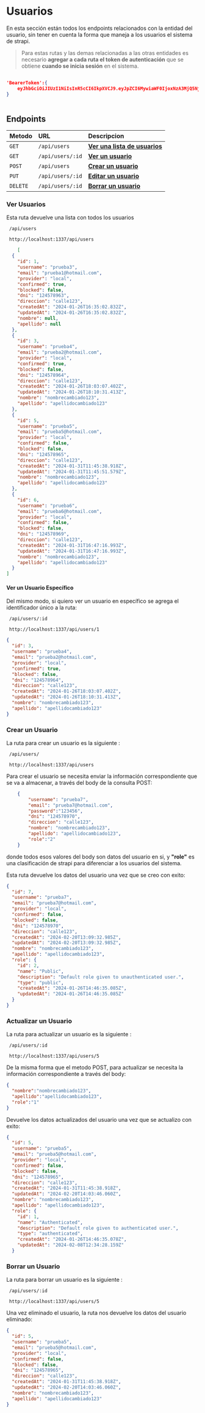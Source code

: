 # Usuarios

En esta sección están todos los endpoints relacionados con la entidad del usuario, sin tener en cuenta la forma que maneja a los usuarios el sistema de strapi.

> Para estas rutas y las demas relacionadas a las otras entidades
> es necesario **agregar a cada ruta el token de autenticación** que se 
> obtiene **cuando se inicia sesión** en el sistema.

```json title='Token de autenticación'
    
'BearerToken':{
    eyJhbGciOiJIUzI1NiIsInR5cCI6IkpXVCJ9.eyJpZCI6MywiaWF0IjoxNzA3MjQ5NjQ1LCJleHAiOjE3MDk4NDE2NDV9.hb4omt4-Gcq8QZAFY4RyGK8neR01HCTZXGE6LjMI77w
}
    
```

## Endpoints

| Metodo   | URL                 | Descripcion                       |
| :------- | :------------------ | :-------------------------------- |
| `GET`    | `/api/users`        | [**Ver una lista de usuarios**](#ver-usuarios)     |
| `GET`    | `/api/users/:id`    | [**Ver un usuario**](#ver-un-usuario-específico)                |
| `POST`   | `/api/users`        | [**Crear un usuario**](#crear-un-usuario)              |
| `PUT`    | `/api/users/:id`    | [**Editar un usuario**](#actualizar-un-usuario)     |
| `DELETE` | `/api/users/:id`    | [**Borrar un usuario**](#borrar-un-usuario)     |

### Ver Usuarios

Esta ruta devuelve una lista con todos los usuarios

```http title="GET"
 /api/users
```
```http title='Ruta en desarrollo'
 http://localhost:1337/api/users
```

```json title='Respuesta'
    [
  {
    "id": 1,
    "username": "prueba3",
    "email": "prueba1@hotmail.com",
    "provider": "local",
    "confirmed": true,
    "blocked": false,
    "dni": "124578963",
    "direccion": "calle123",
    "createdAt": "2024-01-26T16:35:02.832Z",
    "updatedAt": "2024-01-26T16:35:02.832Z",
    "nombre": null,
    "apellido": null
  },
  {
    "id": 3,
    "username": "prueba4",
    "email": "prueba2@hotmail.com",
    "provider": "local",
    "confirmed": true,
    "blocked": false,
    "dni": "124578964",
    "direccion": "calle123",
    "createdAt": "2024-01-26T18:03:07.402Z",
    "updatedAt": "2024-01-26T18:10:31.413Z",
    "nombre": "nombrecambiado123",
    "apellido": "apellidocambiado123"
  },
  {
    "id": 5,
    "username": "prueba5",
    "email": "prueba5@hotmail.com",
    "provider": "local",
    "confirmed": false,
    "blocked": false,
    "dni": "124578965",
    "direccion": "calle123",
    "createdAt": "2024-01-31T11:45:38.918Z",
    "updatedAt": "2024-01-31T11:45:51.579Z",
    "nombre": "nombrecambiado123",
    "apellido": "apellidocambiado123"
  },
  {
    "id": 6,
    "username": "prueba6",
    "email": "prueba6@hotmail.com",
    "provider": "local",
    "confirmed": false,
    "blocked": false,
    "dni": "124578969",
    "direccion": "calle123",
    "createdAt": "2024-01-31T16:47:16.993Z",
    "updatedAt": "2024-01-31T16:47:16.993Z",
    "nombre": "nombrecambiado123",
    "apellido": "apellidocambiado123"
  }
]
```

#### Ver un Usuario Específico

Del mismo modo, si quiero ver un usuario en específico se agrega el identificador único a la ruta:  

```http title="GET"
 /api/users/:id
```
```http title='Ruta en desarrollo'
 http://localhost:1337/api/users/1
```

```json title=' respuesta'
{
  "id": 3,
  "username": "prueba4",
  "email": "prueba2@hotmail.com",
  "provider": "local",
  "confirmed": true,
  "blocked": false,
  "dni": "124578964",
  "direccion": "calle123",
  "createdAt": "2024-01-26T18:03:07.402Z",
  "updatedAt": "2024-01-26T18:10:31.413Z",
  "nombre": "nombrecambiado123",
  "apellido": "apellidocambiado123"
}
```

### Crear un Usuario

La ruta para crear un usuario es la siguiente :

```http title="POST"
 /api/users/
```

```http title='Ruta en desarrollo'
 http://localhost:1337/api/users
```

Para crear el usuario se necesita enviar la información correspondiente que se va a almacenar, a través del body de la consulta POST:

``` json title='body'
    {
        "username": "prueba7",
        "email": "prueba7@hotmail.com",
        "password":"123456",
        "dni": "124578970",
        "direccion": "calle123",
        "nombre": "nombrecambiado123",
        "apellido": "apellidocambiado123",
        "role":"2"
    }
```
donde todos esos valores del body son datos del usuario en si, y **"role"** es una clasificación de strapi para diferenciar a los usuarios del sistema.

Esta ruta devuelve los datos del usuario una vez que se creo con exito:
``` json title='Respuesta'
{
  "id": 7,
  "username": "prueba7",
  "email": "prueba7@hotmail.com",
  "provider": "local",
  "confirmed": false,
  "blocked": false,
  "dni": "124578970",
  "direccion": "calle123",
  "createdAt": "2024-02-20T13:09:32.985Z",
  "updatedAt": "2024-02-20T13:09:32.985Z",
  "nombre": "nombrecambiado123",
  "apellido": "apellidocambiado123",
  "role": {
    "id": 2,
    "name": "Public",
    "description": "Default role given to unauthenticated user.",
    "type": "public",
    "createdAt": "2024-01-26T14:46:35.085Z",
    "updatedAt": "2024-01-26T14:46:35.085Z"
  }
}
```


### Actualizar un Usuario

La ruta para actualizar un usuario es la siguiente :

```http title="PUT"
 /api/users/:id
```

```http title='Ruta en desarrollo'
 http://localhost:1337/api/users/5
```

De la misma forma que el metodo POST, para actualizar se necesita la información correspondiente a través del body: 
```json title='body'
{
  "nombre":"nombrecambiado123",
  "apellido":"apellidocambiado123",
  "role":"1"
}
```

Devuelve los datos actualizados del usuario una vez que se actualizo con exito:
``` json title='Respuesta'
{
  "id": 5,
  "username": "prueba5",
  "email": "prueba5@hotmail.com",
  "provider": "local",
  "confirmed": false,
  "blocked": false,
  "dni": "124578965",
  "direccion": "calle123",
  "createdAt": "2024-01-31T11:45:38.918Z",
  "updatedAt": "2024-02-20T14:03:46.060Z",
  "nombre": "nombrecambiado123",
  "apellido": "apellidocambiado123",
  "role": {
    "id": 1,
    "name": "Authenticated",
    "description": "Default role given to authenticated user.",
    "type": "authenticated",
    "createdAt": "2024-01-26T14:46:35.078Z",
    "updatedAt": "2024-02-08T12:34:28.159Z"
  }
```

### Borrar un Usuario

La ruta para borrar un usuario es la siguiente :

```http title="DELETE"
 /api/users/:id
```

```http title='Ruta en desarrollo'
 http://localhost:1337/api/users/5
```

Una vez eliminado el usuario, la ruta nos devuelve los datos del usuario eliminado:
```json title='Respuesta'
{
  "id": 5,
  "username": "prueba5",
  "email": "prueba5@hotmail.com",
  "provider": "local",
  "confirmed": false,
  "blocked": false,
  "dni": "124578965",
  "direccion": "calle123",
  "createdAt": "2024-01-31T11:45:38.918Z",
  "updatedAt": "2024-02-20T14:03:46.060Z",
  "nombre": "nombrecambiado123",
  "apellido": "apellidocambiado123"
}
```